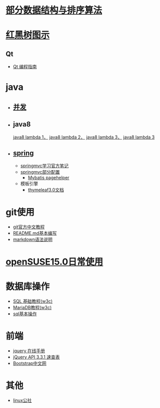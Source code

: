 # [部分数据结构与排序算法](https://github.com/caiandong/datastructures)
# [红黑树图示](shijian.md)
## Qt
  * [Qt 编程指南](https://qtguide.ustclug.org)

# java
   * ## [并发](java/并发.md)
   * ## java8
   
     [java8 lambda 1，](http://cr.openjdk.java.net/~briangoetz/lambda/lambda-state-final.html) 
     [java8 lambda 2，](http://cr.openjdk.java.net/~briangoetz/lambda/lambda-libraries-final.html)
     [java8 lambda 3，](http://cr.openjdk.java.net/~briangoetz/lambda/lambda-translation.html)
     [java8 lambda 3](http://zh.lucida.me/blog/java-8-lambdas-insideout-language-features)
   * ## [spring](https://spring.io)
     * [springmvc学习官方笔记](/springMVC/one.md)
     * [springmvc部分配置](/springMVC/MD.md)
       * [Mybatis pagehelper](https://github.com/pagehelper/pagehelper-spring-boot)
     * 模板引擎
       * [thymeleaf3.0文档](https://www.thymeleaf.org/doc/tutorials/3.0/usingthymeleaf.html)
# git使用

   * [git官方中文教程](https://git-scm.com/book/zh/v2)
   * [README.md基本编写](https://www.cnblogs.com/shiy/p/6526868.html)
   * [markdown语法说明](https://www.appinn.com/markdown)
   
# [openSUSE15.0日常使用](/openSUSE15.0/MD.md)
   
# 数据库操作
   * [SQL 基础教程(w3c)](http://www.w3school.com.cn/sql)
   * [MariaDB教程(w3c)](https://www.w3cschool.cn/mariadb)
   * [sql基本操作](/sql/sql基本操作)
# 前端
  * [jquery 在线手册](http://hemin.cn/jq)
  * [jQuery API 3.3.1 速查表](http://jquery.cuishifeng.cn)
  * [Bootstrap中文网](http://www.bootcss.com)
# 其他
  * [linux公社](https://linux.linuxidc.com)
